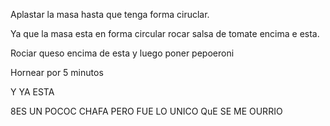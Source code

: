 Aplastar la masa hasta que tenga forma ciruclar.

Ya que la masa esta en forma circular rocar salsa de tomate encima e esta.

Rociar queso encima de esta y luego poner pepoeroni

Hornear por 5 minutos

Y YA ESTA


8ES UN POCOC CHAFA PERO FUE LO UNICO QuE SE ME OURRIO